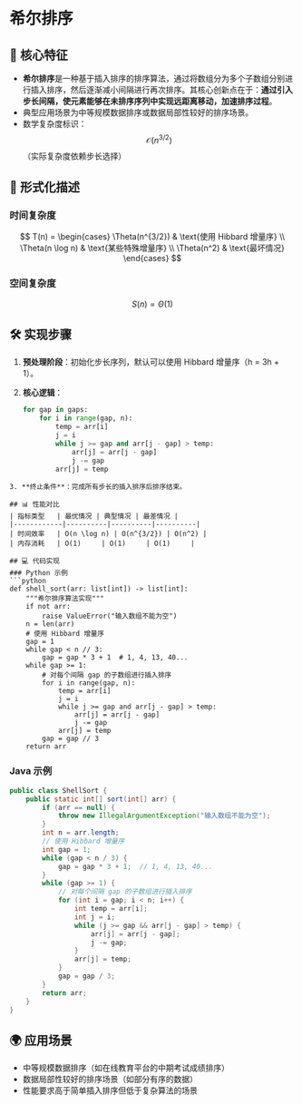
# 希尔排序

## 🌟 核心特征

- **希尔排序**是一种基于插入排序的排序算法，通过将数组分为多个子数组分别进行插入排序，然后逐渐减小间隔进行再次排序。其核心创新点在于：**通过引入步长间隔，使元素能够在未排序序列中实现远距离移动，加速排序过程**。
- 典型应用场景为中等规模数据排序或数据局部性较好的排序场景。
- 数学复杂度标识：$$ \mathcal{O}(n^{3/2}) $$（实际复杂度依赖步长选择）

## 🧮 形式化描述

### 时间复杂度

$$
T(n) = \begin{cases}
    \Theta(n^{3/2}) & \text{使用 Hibbard 增量序} \\
    \Theta(n \log n) & \text{某些特殊增量序} \\
    \Theta(n^2) & \text{最坏情况}
\end{cases}
$$

### 空间复杂度

$$ S(n) = \Theta(1) $$

## 🛠 实现步骤

1. **预处理阶段**：初始化步长序列，默认可以使用 Hibbard 增量序（h = 3h + 1）。
2. **核心逻辑**：

    ```python
    for gap in gaps:
        for i in range(gap, n):
            temp = arr[i]
            j = i
            while j >= gap and arr[j - gap] > temp:
                arr[j] = arr[j - gap]
                j -= gap
            arr[j] = temp

```
3. **终止条件**：完成所有步长的插入排序后排序结束。

## 📊 性能对比
| 指标类型   | 最优情况 | 典型情况 | 最差情况 |
|------------|----------|----------|----------|
| 时间效率   | O(n \log n) | O(n^{3/2}) | O(n^2) |
| 内存消耗   | O(1)     | O(1)     | O(1)     |

## 💻 代码实现
### Python 示例
```python
def shell_sort(arr: list[int]) -> list[int]:
    """希尔排序算法实现"""
    if not arr:
        raise ValueError("输入数组不能为空")
    n = len(arr)
    # 使用 Hibbard 增量序
    gap = 1
    while gap < n // 3:
        gap = gap * 3 + 1  # 1, 4, 13, 40...
    while gap >= 1:
        # 对每个间隔 gap 的子数组进行插入排序
        for i in range(gap, n):
            temp = arr[i]
            j = i
            while j >= gap and arr[j - gap] > temp:
                arr[j] = arr[j - gap]
                j -= gap
            arr[j] = temp
        gap = gap // 3
    return arr
```

### Java 示例

```java
public class ShellSort {
    public static int[] sort(int[] arr) {
        if (arr == null) {
            throw new IllegalArgumentException("输入数组不能为空");
        }
        int n = arr.length;
        // 使用 Hibbard 增量序
        int gap = 1;
        while (gap < n / 3) {
            gap = gap * 3 + 1;  // 1, 4, 13, 40...
        }
        while (gap >= 1) {
            // 对每个间隔 gap 的子数组进行插入排序
            for (int i = gap; i < n; i++) {
                int temp = arr[i];
                int j = i;
                while (j >= gap && arr[j - gap] > temp) {
                    arr[j] = arr[j - gap];
                    j -= gap;
                }
                arr[j] = temp;
            }
            gap = gap / 3;
        }
        return arr;
    }
}
```

## 🌍 应用场景

- 中等规模数据排序（如在线教育平台的中期考试成绩排序）
- 数据局部性较好的排序场景（如部分有序的数据）
- 性能要求高于简单插入排序但低于复杂算法的场景
